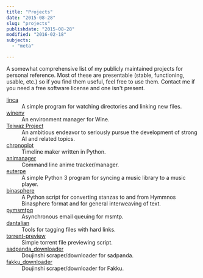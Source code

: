 ```yaml
---
title: "Projects"
date: "2015-08-28"
slug: "projects"
publishdate: "2015-08-28"
modified: "2016-02-18"
subjects:
  - "meta"

---
```


A somewhat comprehensive list of my publicly maintained projects for personal
reference.  Most of these are presentable (stable, functioning, usable, etc.) so
if you find them useful, feel free to use them.  Contact me if you need a free
software license and one isn't present.

<dl>
  <dt>
    <a href="https://github.com/darkfeline/linca">linca</a>
  </dt>
  <dd>
    A simple program for watching directories and linking new files.
  </dd>

  <dt>
    <a href="https://github.com/darkfeline/winenv">winenv</a>
  </dt>
  <dd>
    An environment manager for Wine.
  </dd>

  <dt>
    <a href="https://teiwaz-project.github.io/">Teiwaz Project</a>
  </dt>
  <dd>
    An ambitious endeavor to seriously pursue the development of strong AI and
    related topics.
  </dd>

  <dt>
    <a href="https://darkfeline.github.io/chronoplot/">chronoplot</a>
  </dt>
  <dd>
    Timeline maker written in Python.
  </dd>

  <dt>
    <a href="https://darkfeline.github.io/animanager/">animanager</a>
  </dt>
  <dd>
    Command line anime tracker/manager.
  </dd>

  <dt>
    <a href="https://github.com/darkfeline/euterpe">euterpe</a>
  </dt>
  <dd>
    A simple Python 3 program for syncing a music library to a music player.
  </dd>

  <dt>
    <a href="https://github.com/darkfeline/binasphere">binasphere</a>
  </dt>
  <dd>
    A Python script for converting stanzas to and from Hymmnos Binasphere format and
    for general interweaving of text.
  </dd>

  <dt>
    <a href="https://github.com/darkfeline/pymsmtpq">pymsmtpq</a>
  </dt>
  <dd>
    Asynchronous email queuing for msmtp.
  </dd>

  <dt>
    <a href="https://darkfeline.github.io/dantalian/">dantalian</a>
  </dt>
  <dd>
    Tools for tagging files with hard links.
  </dd>

  <dt>
    <a href="https://github.com/darkfeline/torrent-preview">torrent-preview</a>
  </dt>
  <dd>
    Simple torrent file previewing script.
  </dd>
  <dt>
    <a href="https://github.com/darkfeline/sadpanda_downloader">sadpanda_downloader</a>
  </dt>
  <dd>
    Doujinshi scraper/downloader for sadpanda.
  </dd>

  <dt>
    <a href="https://github.com/darkfeline/fakku_downloader">fakku_downloader</a>
  </dt>
  <dd>
    Doujinshi scraper/downloader for Fakku.
  </dd>
</dl>
